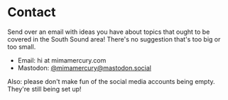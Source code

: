 # Contact

Send over an email with ideas you have about topics that ought to be covered in the South Sound area! There's no suggestion that's too big or too small.

- Email: hi at mimamercury.com
- Mastodon: [@mimamercury@mastodon.social](https://mastodon.social/@mimamercury)

<p class="not-prose text-xs">Also: please don't make fun of the social media accounts being empty. They're still being set up!</p>
